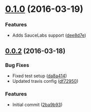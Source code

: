 <a name="0.1.0"></a>
# [0.1.0](https://github.com/knisterpeter/webdriver-ts/compare/v0.0.2...v0.1.0) (2016-03-19)


### Features

* Adds SauceLabs support ([dee8d7e](https://github.com/knisterpeter/webdriver-ts/commit/dee8d7e))



<a name="0.0.2"></a>
## [0.0.2](https://github.com/knisterpeter/webdriver-ts/compare/2ba9b93...v0.0.2) (2016-03-18)


### Bug Fixes

* Fixed test setup ([da8a414](https://github.com/knisterpeter/webdriver-ts/commit/da8a414))
* Updated travis config ([df72950](https://github.com/knisterpeter/webdriver-ts/commit/df72950))

### Features

* Initial commit ([2ba9b93](https://github.com/knisterpeter/webdriver-ts/commit/2ba9b93))



